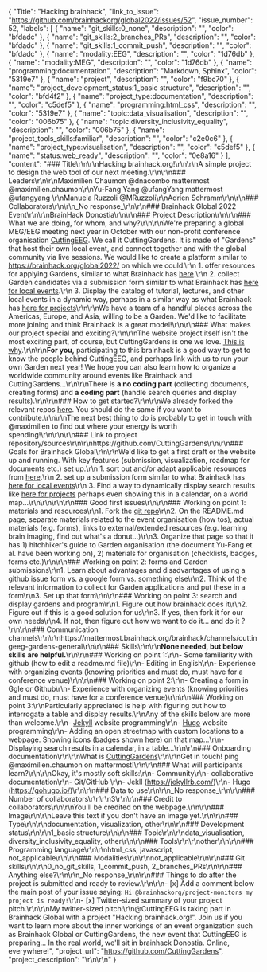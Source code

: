{
  "Title": "Hacking brainhack",
  "link_to_issue": "https://github.com/brainhackorg/global2022/issues/52",
  "issue_number": 52,
  "labels": [
    {
      "name": "git_skills:0_none",
      "description": "",
      "color": "bfdadc"
    },
    {
      "name": "git_skills:2_branches_PRs",
      "description": "",
      "color": "bfdadc"
    },
    {
      "name": "git_skills:1_commit_push",
      "description": "",
      "color": "bfdadc"
    },
    {
      "name": "modality:EEG",
      "description": "",
      "color": "1d76db"
    },
    {
      "name": "modality:MEG",
      "description": "",
      "color": "1d76db"
    },
    {
      "name": "programming:documentation",
      "description": "Markdown, Sphinx",
      "color": "5319e7"
    },
    {
      "name": "project",
      "description": "",
      "color": "f9bc70"
    },
    {
      "name": "project_development_status:1_basic structure",
      "description": "",
      "color": "bfd4f2"
    },
    {
      "name": "project_type:documentation",
      "description": "",
      "color": "c5def5"
    },
    {
      "name": "programming:html_css",
      "description": "",
      "color": "5319e7"
    },
    {
      "name": "topic:data_visualisation",
      "description": "",
      "color": "006b75"
    },
    {
      "name": "topic:diversity_inclusivity_equality",
      "description": "",
      "color": "006b75"
    },
    {
      "name": "project_tools_skills:familiar",
      "description": "",
      "color": "c2e0c6"
    },
    {
      "name": "project_type:visualisation",
      "description": "",
      "color": "c5def5"
    },
    {
      "name": "status:web_ready",
      "description": "",
      "color": "0e8a16"
    }
  ],
  "content": "### Title\r\n\r\nHacking brainhack.org!\r\n\r\nA simple project to design the web tool of our next meeting.\r\n\r\n### Leaders\r\n\r\nMaximilien Chaumon @dnacombo mattermost @maximilien.chaumon\r\nYu-Fang Yang @ufangYang mattermost @ufangyang \r\nManuela Ruzzoli @MRuzzoli\r\nAdrien Schramm\r\n\r\n### Collaborators\r\n\r\n_No response_\r\n\r\n### Brainhack Global 2022 Event\r\n\r\nBrainHack Donostia\r\n\r\n### Project Description\r\n\r\n### What we are doing, for whom, and why?\r\n\r\nWe're preparing a global MEG/EEG meeting next year in October with our non-profit conference organisation [CuttingEEG](https://cuttingeeg.org/). We call it CuttingGardens. It is made of \"Gardens\" that host their own local event, and connect together and with the global community via live sessions. We would like to create a platform similar to https://brainhack.org/global2022/ on which we could:\r\n  1. offer resources for applying Gardens, similar to what Brainhack has [here](https://github.com/brainhackorg/bhg-event-materials).\r\n  2. collect Garden candidates via a submission form similar to what Brainhack has [here for local events](https://github.com/brainhackorg/global2022/issues/new?assignees=&labels=project&template=project-submission-template.yml).\r\n  3. Display the catalog of tutorial, lectures, and other local events in a dynamic way, perhaps in a similar way as what Brainhack has [here for projects](https://brainhack.org/global2022/projects/)\r\n\r\nWe have a team of a handful places across the Americas, Europe, and Asia, willing to be a Garden. We'd like to facilitate more joining and think Brainhack is a great model!\r\n\r\n### What makes our project special and exciting?\r\n\r\nThe website project itself isn't the most exciting part, of course, but CuttingGardens is one we love. [This is why](https://docs.google.com/presentation/d/1mWphKl6z-oVHWKn0uXcddd9Jt9v3uqk13D9Zex2JiJg/edit?usp=sharing).\r\n\r\n**For you,** participating to this brainhack is a good way to get to know the people behind CuttingEEG, and perhaps link with us to run your own Garden next year! We hope you can also learn how to organize a worldwide community around events like Brainhack and CuttingGardens...\r\n\r\nThere is **a no coding part** (collecting documents, creating forms) and **a coding part** (handle search queries and display results).\r\n\r\n### How to get started?\r\n\r\nWe already forked the relevant repos [here](https://github.com/CuttingGardens). You should do the same if you want to contribute.\r\n\r\nThe next best thing to do is probably to get in touch with @maximilien to find out where your energy is worth spending!\r\n\r\n\r\n### Link to project repository/sources\r\n\r\nhttps://github.com/CuttingGardens\r\n\r\n### Goals for Brainhack Global\r\n\r\nWe'd like to get a first draft or the website up and running. With key features (submission, visualization, roadmap for documents etc.) set up.\r\n  1. sort out and/or adapt applicable resources from [here](https://github.com/brainhackorg/bhg-event-materials).\r\n  2. set up a submission form similar to what Brainhack has [here for local events](https://github.com/brainhackorg/global2022/issues/new?assignees=&labels=project&template=project-submission-template.yml)\r\n  3. Find a way to dynamically display search results like [here for projects](https://brainhack.org/global2022/projects/) perhaps even showing this in a calendar, on a world map...\r\n\r\n\r\n\r\n### Good first issues\r\n\r\n### Working on point 1: materials and resources\r\n1. Fork the [git repo](https://github.com/CuttingGardens/bhg-event-materials)\r\n2. On the README.md page, separate materials related to the event organisation (how tos), actual materials (e.g. forms), links to external/extended resources (e.g. learning brain imaging, find out what's a donut...)\r\n3. Organize that page so that it has 1) hitchhiker's guide to Garden organisation (the document Yu-Fang et al. have been working on), 2) materials for organisation (checklists, badges, forms etc.)\r\n\r\n### Working on point 2: forms and Garden submissions\r\n1. Learn about advantages and disadvantages of using a github issue form vs. a google form vs. something else\r\n2. Think of the relevant information to collect for Garden applications and put these in a form\r\n3. Set up that form\r\n\r\n### Working on point 3: search and display gardens and program\r\n1. Figure out how brainhack does it\r\n2. Figure out if this is a good solution for us\r\n3. If yes, then fork it for our own needs\r\n4. If not, then figure out how we want to do it... and do it ?\r\n\r\n### Communication channels\r\n\r\nhttps://mattermost.brainhack.org/brainhack/channels/cuttingeeg-gardens-general\r\n\r\n### Skills\r\n\r\n**None needed, but below skills are helpful.**\r\n\r\n### Working on point 1:\r\n- Some familiarity with github (how to edit a readme.md file)\r\n- Editing in English\r\n- Experience with organizing events (knowing priorities and must do, must have for a conference venue)\r\n\r\n### Working on point 2:\r\n- Creating a form in Ggle or Github\r\n- Experience with organizing events (knowing priorities and must do, must have for a conference venue)\r\n\r\n### Working on point 3:\r\nParticularly appreciated is help with figuring out how to interrogate a table and display results.\r\nAny of the skills below are more than welcome.\r\n- [Jekyll](https://jekyllrb.com) website programming\r\n- [Hugo](https://gohugo.io) website programming\r\n- Adding an open streetmap with custom locations to a webpage. Showing icons (badges shown [here](https://docs.google.com/presentation/d/1mWphKl6z-oVHWKn0uXcddd9Jt9v3uqk13D9Zex2JiJg/edit#slide=id.g13db6544451_0_1)) on that map...\r\n- Displaying search results in a calendar, in a table...\r\n\r\n### Onboarding documentation\r\n\r\nWhat is [CuttingGardens](https://docs.google.com/presentation/d/1mWphKl6z-oVHWKn0uXcddd9Jt9v3uqk13D9Zex2JiJg/edit#slide=id.p)\r\n\r\nGet in touch! ping @maximilien.chaumon on mattermost!\r\n\r\n### What will participants learn?\r\n\r\nOkay, it's mostly soft skills:\r\n- Community\r\n- collaborative documentation\r\n- Git/GitHub \r\n- Jekll (https://jekyllrb.com/)\r\n- Hugo (https://gohugo.io/)\r\n\r\n### Data to use\r\n\r\n_No response_\r\n\r\n### Number of collaborators\r\n\r\n3\r\n\r\n### Credit to collaborators\r\n\r\nYou'll be credited on the webpage.\r\n\r\n### Image\r\n\r\nLeave this text if you don't have an image yet.\r\n\r\n### Type\r\n\r\ndocumentation, visualization, other\r\n\r\n### Development status\r\n\r\n1_basic structure\r\n\r\n### Topic\r\n\r\ndata_visualisation, diversity_inclusivity_equality, other\r\n\r\n### Tools\r\n\r\nother\r\n\r\n### Programming language\r\n\r\nhtml_css, javascript, not_applicable\r\n\r\n### Modalities\r\n\r\nnot_applicable\r\n\r\n### Git skills\r\n\r\n0_no_git_skills, 1_commit_push, 2_branches_PRs\r\n\r\n### Anything else?\r\n\r\n_No response_\r\n\r\n### Things to do after the project is submitted and ready to review.\r\n\r\n- [x] Add a comment below the main post of your issue saying: `Hi @brainhackorg/project-monitors my project is ready!`\r\n- [x] Twitter-sized summary of your project pitch.\r\n\r\nMy twitter-sized pitch:\r\n@CuttingEEG is taking part in Brainhack Global with a project \"Hacking brainhack.org!\". Join us if you want to learn more about the inner workings of an event organization such as Brainhack Global or CuttingGardens, the new event that CuttingEEG is preparing... In the real world, we'll sit in brainhack Donostia. Online, everywhere!",
  "project_url": "https://github.com/CuttingGardens",
  "project_description": "\r\n\r\n"
}